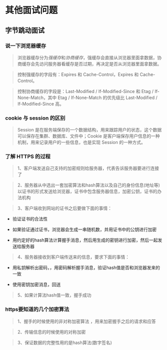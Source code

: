 # 其他面试问题

## 字节跳动面试

### 说一下浏览器缓存

> 浏览器缓存分为*强缓存*和*协商缓存*，强缓存会直接从浏览器里面拿数据，协商缓存会先访问服务器看缓存是否过期，再决定是否从浏览器里面拿数据。

> 控制强缓存的字段有：Expires 和 Cache-Control，Expires 和 Cache-Control。

> 控制协商缓存的字段是：Last-Modified / If-Modified-Since 和 Etag / If-None-Match，其中 Etag / If-None-Match 的优先级比 Last-Modified / If-Modified-Since 高。

### cookie 与 session 的区别

> Session 是在服务端保存的一个数据结构，用来跟踪用户的状态，这个数据可以保存在集群、数据库、文件中；Cookie 是客户端保存用户信息的一种机制，用来记录用户的一些信息，也是实现 Session 的一种方式。

### 了解 HTTPS 的过程

> 1、客户端发送自己支持的加密规则给服务器，代表告诉服务器要进行连接了

> 2、服务器从中选出一套加密算法和hash算法以及自己的身份信息(地址等)以证书的形式发送给浏览器，证书中包含服务器信息，加密公钥，证书的办法机构

> 3、客户端收到网站的证书之后要做下面的事情：

- 验证证书的合法性

- 如果验证通过证书，浏览器会生成一串随机数，并用证书中的公钥进行加密

- 用约定好的hash算法计算握手消息，然后用生成的密钥进行加密，然后一起发送给服务器

> 4、服务器接收到客户端传送来的信息，要求下面的事情：

- 用私钥解析出密码，，用密码解析握手消息，验证hash值是否和浏览器发来的一致

- 使用密钥加密消息，回送

> 5、如果计算法hash值一致，握手成功

### https要知道的几个加密算法

> 1、握手的时候使用的非对称加密算法 ，用来加密握手之后的请求和应答

> 2、传输信息的时候使用的对称加密

> 3、保证数据的完整性用的是hash算法(数字签名)
